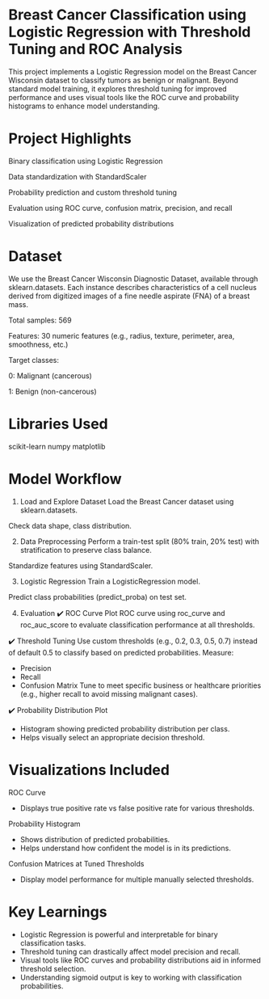 # Breast Cancer Classification using Logistic Regression with Threshold Tuning and ROC Analysis
This project implements a Logistic Regression model on the Breast Cancer Wisconsin dataset to classify tumors as benign or malignant. Beyond standard model training, it explores threshold tuning for improved performance and uses visual tools like the ROC curve and probability histograms to enhance model understanding.

# Project Highlights
Binary classification using Logistic Regression

Data standardization with StandardScaler

Probability prediction and custom threshold tuning

Evaluation using ROC curve, confusion matrix, precision, and recall

Visualization of predicted probability distributions

# Dataset
We use the Breast Cancer Wisconsin Diagnostic Dataset, available through sklearn.datasets.
Each instance describes characteristics of a cell nucleus derived from digitized images of a fine needle aspirate (FNA) of a breast mass.

Total samples: 569

Features: 30 numeric features (e.g., radius, texture, perimeter, area, smoothness, etc.)

Target classes:

0: Malignant (cancerous)

1: Benign (non-cancerous)

# Libraries Used
scikit-learn
numpy
matplotlib

# Model Workflow
1. Load and Explore Dataset
Load the Breast Cancer dataset using sklearn.datasets.

Check data shape, class distribution.

2. Data Preprocessing
Perform a train-test split (80% train, 20% test) with stratification to preserve class balance.

Standardize features using StandardScaler.

3. Logistic Regression
Train a LogisticRegression model.

Predict class probabilities (predict_proba) on test set.

4. Evaluation
✔️ ROC Curve
Plot ROC curve using roc_curve and roc_auc_score to evaluate classification performance at all thresholds.

✔️ Threshold Tuning
Use custom thresholds (e.g., 0.2, 0.3, 0.5, 0.7) instead of default 0.5 to classify based on predicted probabilities.
Measure:
- Precision
- Recall
- Confusion Matrix
Tune to meet specific business or healthcare priorities (e.g., higher recall to avoid missing malignant cases).

✔️ Probability Distribution Plot
- Histogram showing predicted probability distribution per class.
- Helps visually select an appropriate decision threshold.

# Visualizations Included
ROC Curve
- Displays true positive rate vs false positive rate for various thresholds.

Probability Histogram
- Shows distribution of predicted probabilities.
- Helps understand how confident the model is in its predictions.

Confusion Matrices at Tuned Thresholds
- Display model performance for multiple manually selected thresholds.

# Key Learnings
- Logistic Regression is powerful and interpretable for binary classification tasks.
- Threshold tuning can drastically affect model precision and recall.
- Visual tools like ROC curves and probability distributions aid in informed threshold selection.
- Understanding sigmoid output is key to working with classification probabilities.
